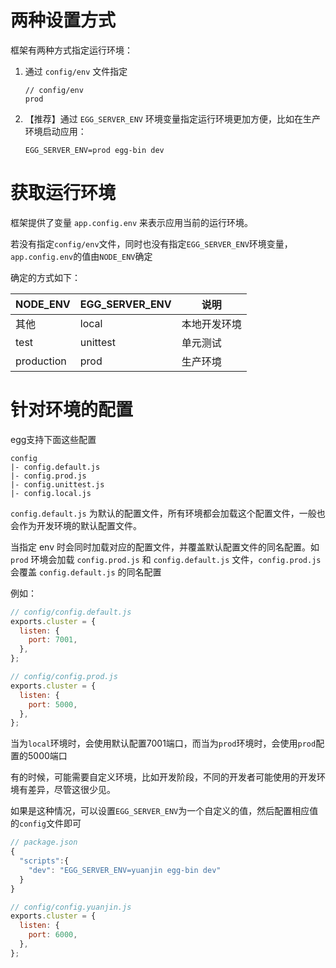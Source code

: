 # 两种设置方式

框架有两种方式指定运行环境：

1. 通过 `config/env` 文件指定

   ```
   // config/env
   prod
   ```

2. 【推荐】通过 `EGG_SERVER_ENV` 环境变量指定运行环境更加方便，比如在生产环境启动应用：

   ```
   EGG_SERVER_ENV=prod egg-bin dev
   ```



# 获取运行环境

框架提供了变量 `app.config.env` 来表示应用当前的运行环境。

若没有指定`config/env`文件，同时也没有指定`EGG_SERVER_ENV`环境变量，`app.config.env`的值由`NODE_ENV`确定

确定的方式如下：

| NODE_ENV   | EGG_SERVER_ENV | 说明         |
| ---------- | -------------- | ------------ |
| 其他       | local          | 本地开发环境 |
| test       | unittest       | 单元测试     |
| production | prod           | 生产环境     |

# 针对环境的配置

egg支持下面这些配置

```
config
|- config.default.js
|- config.prod.js
|- config.unittest.js
|- config.local.js
```

`config.default.js` 为默认的配置文件，所有环境都会加载这个配置文件，一般也会作为开发环境的默认配置文件。

当指定 env 时会同时加载对应的配置文件，并覆盖默认配置文件的同名配置。如 `prod` 环境会加载 `config.prod.js` 和 `config.default.js` 文件，`config.prod.js` 会覆盖 `config.default.js` 的同名配置

例如：

```js
// config/config.default.js
exports.cluster = {
  listen: {
    port: 7001,
  },
};

// config/config.prod.js
exports.cluster = {
  listen: {
    port: 5000,
  },
};

```

当为`local`环境时，会使用默认配置7001端口，而当为`prod`环境时，会使用`prod`配置的5000端口



有的时候，可能需要自定义环境，比如开发阶段，不同的开发者可能使用的开发环境有差异，尽管这很少见。

如果是这种情况，可以设置`EGG_SERVER_ENV`为一个自定义的值，然后配置相应值的`config`文件即可

```js
// package.json
{
  "scripts":{
    "dev": "EGG_SERVER_ENV=yuanjin egg-bin dev"
  }
}

// config/config.yuanjin.js
exports.cluster = {
  listen: {
    port: 6000,
  },
};
```
